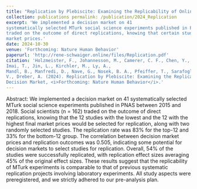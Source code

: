 ```yaml
---
title: "Replication by Plebiscite: Examining the Replicability of Online Experiments Selected by a Decision Market"
collection: publications permalink: /publication/2024_Replication
excerpt: 'We implemented a decision market on 41
systematically selected MTurk social science experiments published in PNAS between 2015 and 2018. Social scientists
traded on the outcome of direct replications, knowing that certain studies would be selected for replication based on
market prices.'
date: 2024-10-30
venue: 'Forthcoming: Nature Human Behavior'
paperurl: 'http://rene-schwaiger.online/files/Replication.pdf'
citation: 'Holzmeister, F., Johannesson, M., Camerer, C. F., Chen, Y., Ho, T-H., Hoogeveen, S., Huber, J., Imai, N.,
Imai, T., Jin, L., Kirchler, M., Ly, A.,
Mandl, B., Manfredi, D., Nave, G., Nosek, B. A., Pfeiffer, T., Sarafoglou, A., Schwaiger, R., Wagenmakers, E-J., Waldén,
V., Dreber, A. (2024). Replication by Plebiscite: Examining the Replicability of Online Experiments Selected by a
Decision Market, <i>Forthcoming: Nature Human Behavior</i>.'
---
```


Abstract: We implemented a decision market on 41 systematically selected MTurk social science experiments published in
PNAS between 2015 and 2018. Social scientists (n = 162) traded on the outcome of direct replications, knowing that the
12 studies with the lowest and the 12 with the highest final market prices would be selected for replication, along with
two randomly selected studies. The replication rate was 83% for the top-12 and 33% for the bottom-12 group. The
correlation between decision market prices and replication outcomes was 0.505, indicating some potential for decision
markets to select studies for replication. Overall, 54% of the studies were successfully replicated, with replication
effect sizes averaging 45% of the original effect sizes. These results suggest that the replicability of MTurk
experiments is comparable to that of previous systematic replication projects involving laboratory experiments. All
study aspects were preregistered, and we strictly adhered to our pre-analysis plan.